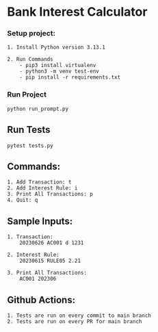 # Bank Interest Calculator

### Setup project: 
    1. Install Python version 3.13.1

    2. Run Commands
        - pip3 install virtualenv
        - python3 -m venv test-env
        - pip install -r requirements.txt

### Run Project
    python run_prompt.py

## Run Tests
    pytest tests.py

## Commands:
    1. Add Transaction: t
    2. Add Interest Rule: i
    3. Print All Transactions: p
    4. Quit: q

## Sample Inputs:
    
    1. Transaction:
        20230626 AC001 d 1231
    
    2. Interest Rule: 
        20230615 RULE05 2.21
    
    3. Print All Transactions:
        AC001 202306

## Github Actions:
    1. Tests are run on every commit to main branch
    2. Tests are run on every PR for main branch
